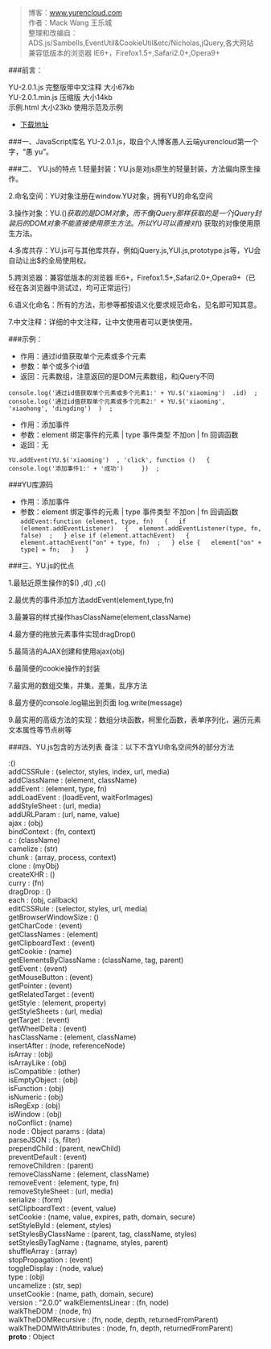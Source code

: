 
>博客：www.yurencloud.com  
>作者：Mack Wang 王乐城  
>整理和改编自：ADS.js/Sambells,EventUtil&CookieUtil&etc/Nicholas,jQuery,各大网站  
>兼容低版本的浏览器 IE6+，Firefox1.5+,Safari2.0+,Opera9+  


###前言：

YU-2.0.1.js 完整版带中文注释 大小67kb  
YU-2.0.1.min.js 压缩版 大小14kb  
示例.html 大小23kb 使用示范及示例   
- [下载地址](https://github.com/mack-wang/yurencloud/blob/master/study/AdvancEDDOMScripting/dist/)  


###一、JavaScript库名
YU-2.0.1.js，取自个人博客愚人云端yurencloud第一个字，“愚 yu”。

###二、 YU.js的特点
1.轻量封装：YU.js是对js原生的轻量封装，方法偏向原生操作。   
 
2.命名空间：YU对象注册在window.YU对象，拥有YU的命名空间   

3.操作对象：YU.$()  获取的是DOM对象，而不像jQuery那样获取的是一个jQuery封装后的DOM对象不能直接使用原生方法。所以YU可以直接对$()  获取的对像使用原生方法。   

4.多库共存：YU.js可与其他库共存，例如jQuery.js,YUI.js,prototype.js等，YU会自动让出$的全局使用权。  

5.跨浏览器：兼容低版本的浏览器 IE6+，Firefox1.5+,Safari2.0+,Opera9+（已经在各浏览器中测试过，均可正常运行）   

6.语义化命名：所有的方法，形参等都按语义化要求规范命名，见名即可知其意。   

7.中文注释：详细的中文注释，让中文使用者可以更快使用。  


###示例：

 * 作用：通过id值获取单个元素或多个元素
 * 参数：单个或多个id值
 * 返回：元素数组，注意返回的是DOM元素数组，和jQuery不同  
 
`console.log('通过id值获取单个元素或多个元素1:' + YU.$('xiaoming')  .id)  ;  
 console.log('通过id值获取单个元素或多个元素2:' + YU.$('xiaoming', 'xiaohong', 'dingding')  )  ;`


 * 作用：添加事件
 * 参数：element 绑定事件的元素 | type 事件类型 不加on | fn 回调函数
 * 返回：无  
 
 
`YU.addEvent(YU.$('xiaoming')  , 'click', function ()   {  
     console.log('添加事件1:' + '成功')    
 })  ;`

###YU库源码


 * 作用：添加事件
 * 参数：element 绑定事件的元素 | type 事件类型 不加on | fn 回调函数
`
addEvent:function (element, type, fn)   {  
    if (element.addEventListener)   {  
        element.addEventListener(type, fn, false)  ;  
    } else if (element.attachEvent)   {  
        element.attachEvent("on" + type, fn)  ;  
    } else {  
        element["on" + type] = fn;  
    }  
}  
`

###三、YU.js的优点  

1.最贴近原生操作的$()  ,d()  ,c()  

2.最优秀的事件添加方法addEvent(element,type,fn)  

3.最兼容的样式操作hasClassName(element,className)  

4.最方便的拖放元素事件实现dragDrop()   

5.最简洁的AJAX创建和使用ajax(obj)    

6.最简便的cookie操作的封装  

7.最实用的数组交集，并集，差集，乱序方法  

8.最方便的console.log输出到页面 log.write(message)    

9.最实用的高级方法的实现：数组分块函数，柯里化函数，表单序列化，遍历元素文本属性等节点树等  


###四、YU.js包含的方法列表
备注：以下不含YU命名空间外的部分方法


$:$()    
addCSSRule : (selector, styles, index, url, media)      
addClassName : (element, className)    
addEvent : (element, type, fn)    
addLoadEvent : (loadEvent, waitForImages)    
addStyleSheet : (url, media)    
addURLParam : (url, name, value)    
ajax : (obj)    
bindContext : (fn, context)    
c : (className)    
camelize : (str)    
chunk : (array, process, context)    
clone : (myObj)    
createXHR : ()    
curry : (fn)    
dragDrop : ()    
each : (obj, callback)    
editCSSRule : (selector, styles, url, media)    
getBrowserWindowSize : ()    
getCharCode : (event)    
getClassNames : (element)    
getClipboardText : (event)    
getCookie : (name)    
getElementsByClassName : (className, tag, parent)    
getEvent : (event)    
getMouseButton : (event)    
getPointer : (event)  
getRelatedTarget : (event)  
getStyle : (element, property)  
getStyleSheets : (url, media)  
getTarget : (event)  
getWheelDelta : (event)  
hasClassName : (element, className)  
insertAfter : (node, referenceNode)  
isArray : (obj)  
isArrayLike : (obj)  
isCompatible : (other)  
isEmptyObject : (obj)  
isFunction : (obj)  
isNumeric : (obj)  
isRegExp : (obj)  
isWindow : (obj)  
noConflict : (name)  
node : Object
params : (data)  
parseJSON : (s, filter)  
prependChild : (parent, newChild)  
preventDefault : (event)  
removeChildren : (parent)  
removeClassName : (element, className)  
removeEvent : (element, type, fn)  
removeStyleSheet : (url, media)  
serialize : (form)  
setClipboardText : (event, value)  
setCookie : (name, value, expires, path, domain, secure)  
setStyleById : (element, styles)  
setStylesByClassName : (parent, tag, className, styles)  
setStylesByTagName : (tagname, styles, parent)  
shuffleArray : (array)  
stopPropagation : (event)  
toggleDisplay : (node, value)  
type : (obj)  
uncamelize : (str, sep)  
unsetCookie : (name, path, domain, secure)  
version : "2.0.0"
walkElementsLinear : (fn, node)  
walkTheDOM : (node, fn)  
walkTheDOMRecursive : (fn, node, depth, returnedFromParent)  
walkTheDOMWithAttributes : (node, fn, depth, returnedFromParent)  
__proto__ : Object
